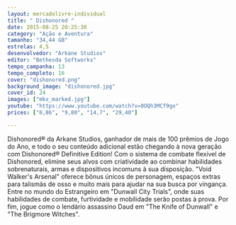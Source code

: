 ```yaml
---
layout: mercadolivre-individual
title: " Dishonored "
date: 2015-08-25 20:25:30
category: "Ação e Aventura"
tamanho: "34,44 GB"
estrelas: 4,5
desenvolvedor: "Arkane Studios"
editor: "Bethesda Softworks"
tempo_campanha: 13
tempo_completo: 16
cover: "dishonored.png"
background_image: "dishonored.jpg"
cover_id: 24
images: ["mkx_marked.jpg"]
youtube: "https://www.youtube.com/watch?v=0OQh3MCf9go"
prices: ["6,86", "9,80", "14,7", "29,40"]

---
```


Dishonored® da Arkane Studios, ganhador de mais de 100 prêmios de Jogo do Ano, e todo o seu conteúdo adicional estão chegando à nova geração com Dishonored® Definitive Edition! Com o sistema de combate flexível de Dishonored, elimine seus alvos com criatividade ao combinar habilidades sobrenaturais, armas e dispositivos incomuns à sua disposição. "Void Walker's Arsenal" oferece bônus únicos de personagem, espaços extras para talismãs de osso e muito mais para ajudar na sua busca por vingança. Entre no mundo do Estrangeiro em "Dunwall City Trials", onde suas habilidades de combate, furtividade e mobilidade serão postas à prova. Por fim, jogue como o lendário assassino Daud em "The Knife of Dunwall" e "The Brigmore Witches".
